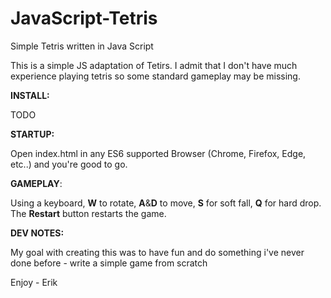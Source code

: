 # JavaScript-Tetris
Simple Tetris written in Java Script

This is a simple JS adaptation of Tetirs. 
I admit that I don't have much experience playing tetris so some standard gameplay may be missing.

**INSTALL:**

TODO

**STARTUP:**

Open index.html in any ES6 supported Browser (Chrome, Firefox, Edge, etc..) and you're good to go.

**GAMEPLAY**:

Using a keyboard, **W** to rotate, **A**&**D** to move, **S** for soft fall, **Q** for hard drop. The **Restart** button restarts the game.

**DEV NOTES:**

My goal with creating this was to have fun and do something i've never done before - write a simple game from scratch

Enjoy - Erik
